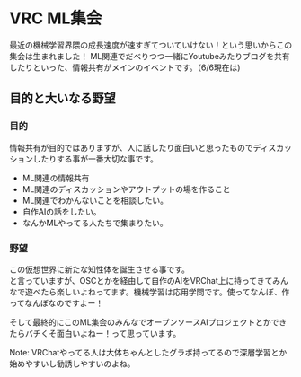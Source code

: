 # VRC ML集会
最近の機械学習界隈の成長速度が速すぎてついていけない！という思いからこの集会は生まれました！
ML関連でだべりつつ一緒にYoutubeみたりブログを共有したりといった、情報共有がメインのイベントです。（6/6現在は)

## 目的と大いなる野望
### 目的
情報共有が目的ではありますが、人に話したり面白いと思ったものでディスカッションしたりする事が一番大切な事です。
- ML関連の情報共有
- ML関連のディスカッションやアウトプットの場を作ること
- ML関連でわかんないことを相談したい。
- 自作AIの話をしたい。
- なんかMLやってる人たちで集まりたい。

### 野望
この仮想世界に新たな知性体を誕生させる事です。  
と言っていますが、OSCとかを経由して自作のAIをVRChat上に持ってきてみんなで遊べたら楽しいよねってます。機械学習は応用学問です。使ってなんぼ、作ってなんぼなのですよー！

そして最終的にこのML集会のみんなでオープンソースAIプロジェクトとかできたらバチくそ面白いよねー！って思っています。

Note: VRChatやってる人は大体ちゃんとしたグラボ持ってるので深層学習とか始めやすいし勧誘しやすいのよね。

